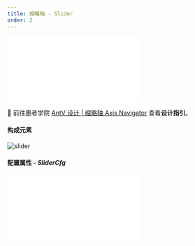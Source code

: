 ```yaml
---
title: 缩略轴 - Slider
order: 2
---
```


<embed src="@/docs/styles/component.md"></embed>

🎨  前往墨者学院 [AntV 设计 | 缩略轴 Axis Navigator](https://www.yuque.com/mo-college/vis-design/gs5ow9) 查看**设计指引**。 

#### 构成元素

<img src="https://gw.alipayobjects.com/zos/antfincdn/A3UeXLPhhU/slider-intro.jpg" class="component-img" alt="slider" />

#### 配置属性 - _SliderCfg_

<embed src="@/docs/common/slider.zh.md"></embed>